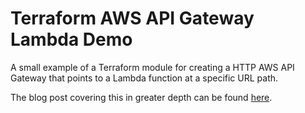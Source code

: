 # Terraform AWS API Gateway Lambda Demo

A small example of a Terraform module for creating a HTTP AWS API Gateway that points to a Lambda function at a specific URL path.

The blog post covering this in greater depth can be found [here]().
